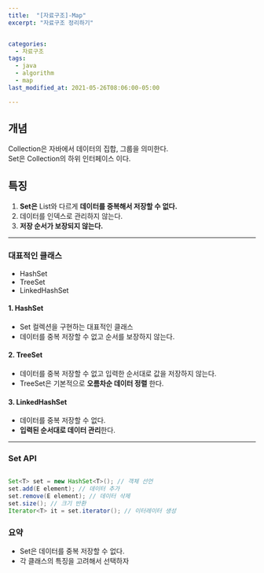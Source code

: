 ```yaml
---
title:  "[자료구조]-Map"
excerpt: "자료구조 정리하기"


categories:
  - 자료구조
tags:
  - java
  - algorithm
  - map
last_modified_at: 2021-05-26T08:06:00-05:00

---
```


## 개념

Collection은 자바에서 데이터의 집합, 그룹을 의미한다.<br>
Set은 Collection의 하위 인터페이스 이다.

## 특징

1. **Set은** List와 다르게 **데이터를 중복해서 저장할 수 없다.**
2. 데이터를 인덱스로 관리하지 않는다.
3. **저장 순서가 보장되지 않는다.**

---

### 대표적인 클래스

- HashSet
- TreeSet
- LinkedHashSet

#### 1. HashSet

- Set 컬렉션을 구현하는 대표적인 클래스
- 데이터를 중복 저장할 수 없고 순서를 보장하지 않는다.

#### 2. TreeSet

- 데이터를 중복 저장할 수 없고 입력한 순서대로 값을 저장하지 않는다.
- TreeSet은 기본적으로 **오름차순 데이터 정렬** 한다.

#### 3. LinkedHashSet

- 데이터를 중복 저장할 수 없다.
- **입력된 순서대로 데이터 관리**한다.

---

### Set API

```java

Set<T> set = new HashSet<T>(); // 객체 선언
set.add(E element); // 데이터 추가
set.remove(E element); // 데이터 삭제
set.size(); // 크기 반환
Iterator<T> it = set.iterator(); // 이터레이터 생성
```

### 요약

- Set은 데이터를 중복 저장할 수 없다.
- 각 클래스의 특징을 고려해서 선택하자


